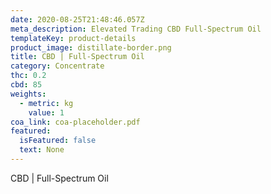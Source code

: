 ```yaml
---
date: 2020-08-25T21:48:46.057Z
meta_description: Elevated Trading CBD Full-Spectrum Oil
templateKey: product-details
product_image: distillate-border.png
title: CBD | Full-Spectrum Oil
category: Concentrate
thc: 0.2
cbd: 85
weights:
  - metric: kg
    value: 1
coa_link: coa-placeholder.pdf
featured:
  isFeatured: false
  text: None
---
```

CBD | Full-Spectrum Oil